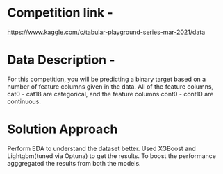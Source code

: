 # Competition link -
https://www.kaggle.com/c/tabular-playground-series-mar-2021/data


# Data Description -
For this competition, you will be predicting a binary target based on a number of feature columns given in the data. All of the feature columns, cat0 - cat18 are categorical, and the feature columns cont0 - cont10 are continuous.

# Solution Approach
Perform EDA to understand the dataset better.
Used XGBoost and Lightgbm(tuned via Optuna) to get the results.
To boost the performance agggregated the results from both the models.
